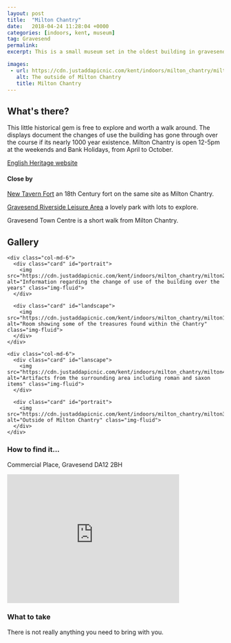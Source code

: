 ```yaml
---
layout: post
title:  "Milton Chantry"
date:   2018-04-24 11:28:04 +0000
categories: [indoors, kent, museum]
tag: Gravesend
permalink: 
excerpt: This is a small museum set in the oldest building in gravesend.  It documents the buidlings history and the changes of use it has undergone over nearly 1000 years.

images: 
 - url: https://cdn.justaddapicnic.com/kent/indoors/milton_chantry/milton5.jpg
   alt: The outside of Milton Chantry
   title: Milton Chantry
---
```


## What's there?
This little historical gem is free to explore and worth a walk around.  The displays document the changes of use the building has gone through over the course if its nearly 1000 year existence.  Milton Chantry is open 12-5pm at the weekends and Bank Holidays, from April to October.

[English Heritage website](http://www.english-heritage.org.uk/visit/places/milton-chantry/)

#### Close by
[New Tavern Fort](http://www.discovergravesham.co.uk/gravesend/new-tavern-fort.html) an 18th Century fort on the same site as Milton Chantry.

[Gravesend Riverside Leisure Area](/outdoors/kent/park/2018/04/24/gravesend-riverside.html) a lovely park with lots to explore.

Gravesend Town Centre is a short walk from Milton Chantry.

## Gallery

<div class="container">

  <div class="row">

    <div class="col-md-6">
      <div class="card" id="portrait">
        <img src="https://cdn.justaddapicnic.com/kent/indoors/milton_chantry/milton2.jpg" alt="Information regarding the change of use of the building over the years" class="img-fluid">
      </div>

      <div class="card" id="landscape">
        <img src="https://cdn.justaddapicnic.com/kent/indoors/milton_chantry/milton1.jpg" alt="Room showing some of the treasures found within the Chantry" class="img-fluid">
      </div>  
    </div>

    <div class="col-md-6">
      <div class="card" id="lanscape">
        <img src="https://cdn.justaddapicnic.com/kent/indoors/milton_chantry/milton4.jpg" alt="Artifacts from the surrounding area including roman and saxon items" class="img-fluid">
      </div>

      <div class="card" id="portrait">
        <img src="https://cdn.justaddapicnic.com/kent/indoors/milton_chantry/milton3.jpg" alt="Outside of Milton Chantry" class="img-fluid">
      </div>
    </div>
  </div>      
</div>


### How to find it...
Commercial Place, Gravesend DA12 2BH

<iframe src="https://www.google.com/maps/embed?pb=!1m18!1m12!1m3!1d1243.3929532670963!2d0.37502809274828036!3d51.44372557952475!2m3!1f0!2f0!3f0!3m2!1i1024!2i768!4f13.1!3m3!1m2!1s0x47d8c9e27b3cabb1%3A0x4ff297144bbca9!2sMilton+Chantry!5e0!3m2!1sen!2suk!4v1524570638542" width="400" height="300" frameborder="0" style="border:0" allowfullscreen></iframe>

### What to take
There is not really anything you need to bring with you.


